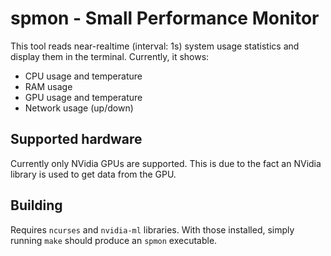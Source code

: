 # spmon - Small Performance Monitor

This tool reads near-realtime (interval: 1s) system usage statistics and display them in the terminal.
Currently, it shows:
- CPU usage and temperature
- RAM usage
- GPU usage and temperature
- Network usage (up/down)

## Supported hardware

Currently only NVidia GPUs are supported.
This is due to the fact an NVidia library is used to get data from the GPU.

## Building

Requires `ncurses` and `nvidia-ml` libraries.
With those installed, simply running `make` should produce an `spmon` executable.